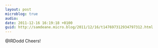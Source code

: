 ```yaml
---
layout: post
microblog: true
audio: 
date: 2011-12-16 16:19:18 +0100
guid: http://samdeane.micro.blog/2011/12/16/t147697312934797312.html
---
```

@IRDodd Cheers!
